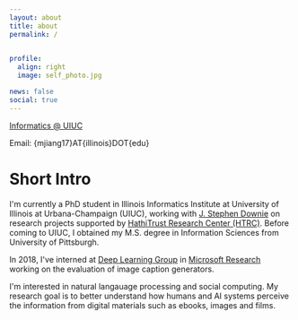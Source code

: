 ```yaml
---
layout: about
title: about
permalink: /

             
profile:
  align: right
  image: self_photo.jpg

news: false
social: true
---
```


[Informatics @ UIUC](https://www.informatics.illinois.edu)

Email: {mjiang17}AT{illinois}DOT{edu}

Short Intro
==

I'm currently a PhD student in Illinois Informatics Institute at University of Illinois at Urbana-Champaign (UIUC), working with [J. Stephen Downie](https://ischool.illinois.edu/people/j-stephen-downie) on research projects supported by [HathiTrust Research Center (HTRC)](https://analytics.hathitrust.org). Before coming to UIUC, I obtained my M.S. degree in Information Sciences from University of Pittsburgh. 

In 2018, I've interned at [Deep Learning Group](https://www.microsoft.com/en-us/research/group/deep-learning-group/) in [Microsoft Research](https://www.microsoft.com/en-us/research/) working on the evaluation of image caption generators.

I'm interested in natural langauage processing and social computing. My research goal is to better understand how humans and AI systems perceive the information from digital materials such as ebooks, images and films.

